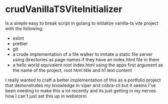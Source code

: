 # crudVanillaTSViteInitializer


Is a simple easy to break script in golang to 
initialize vanilla-ts vite project with the 
following: 

- eslint
- prettier
- git
- a crude implementation of a file walker to 
  imitate a static file server using 
  directories as page names if they have an 
  index.html file in them
- a hello world equivalent root index.html 
  using the apps first argument as the name of 
  the project, root html title and h1 text content

I really wanted to craft a better 
implementation of this as a portfolio project 
that demonstrates my knowledge in viper and 
cobra-cli but it seems I've been needing to 
make this a lot recently and its just getting 
in my nerves how I can't just set this up in 
webstorm 